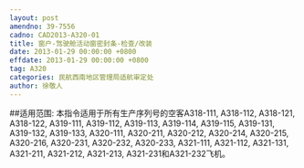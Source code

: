 ```yaml
---
layout: post
amendno: 39-7556
cadno: CAD2013-A320-01
title: 窗户-驾驶舱活动窗密封条-检查/改装
date: 2013-01-29 00:00:00 +0800
effdate: 2013-01-29 00:00:00 +0800
tag: A320
categories: 民航西南地区管理局适航审定处
author: 徐敬人
---
```


##适用范围:
本指令适用于所有生产序列号的空客A318-111, A318-112, A318-121, A318-122, A319-111, A319-112, A319-113, A319-114, A319-115, A319-131, A319-132, A319-133, A320-111, A320-211, A320-212, A320-214, A320-215, A320-216, A320-231, A320-232, A320-233, A321-111, A321-112, A321-131, A321-211, A321-212, A321-213, A321-231和A321-232飞机。

